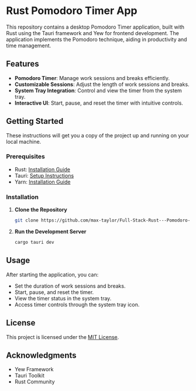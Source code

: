 # Rust Pomodoro Timer App

This repository contains a desktop Pomodoro Timer application, built with Rust using the Tauri framework and Yew for frontend development. The application implements the Pomodoro technique, aiding in productivity and time management.

## Features

- **Pomodoro Timer**: Manage work sessions and breaks efficiently.
- **Customizable Sessions**: Adjust the length of work sessions and breaks.
- **System Tray Integration**: Control and view the timer from the system tray.
- **Interactive UI**: Start, pause, and reset the timer with intuitive controls.

## Getting Started

These instructions will get you a copy of the project up and running on your local machine.

### Prerequisites

- Rust: [Installation Guide](https://www.rust-lang.org/tools/install)
- Tauri: [Setup Instructions](https://tauri.app/v1/guides/getting-started/prerequisites)
- Yarn: [Installation Guide](https://classic.yarnpkg.com/lang/en/docs/install/)

### Installation

1. **Clone the Repository**

   ```bash
   git clone https://github.com/max-taylor/Full-Stack-Rust---Pomodoro-Desktop-App.git
   ```

2. **Run the Development Server**

   ```bash
   cargo tauri dev
   ```

## Usage

After starting the application, you can:

- Set the duration of work sessions and breaks.
- Start, pause, and reset the timer.
- View the timer status in the system tray.
- Access timer controls through the system tray icon.

## License

This project is licensed under the [MIT License](LICENSE).

## Acknowledgments

- Yew Framework
- Tauri Toolkit
- Rust Community
